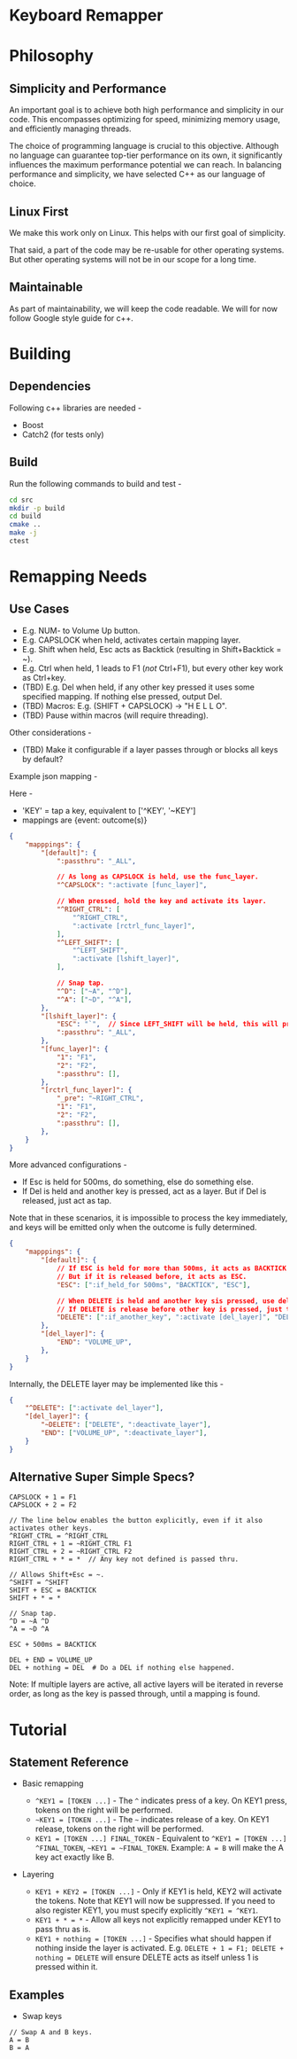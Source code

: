 # Keyboard Remapper

# Philosophy

## Simplicity and Performance

An important goal is to achieve both high performance and simplicity in our code. This encompasses optimizing for speed, minimizing memory usage, and efficiently managing threads.

The choice of programming language is crucial to this objective. Although no language can guarantee top-tier performance on its own, it significantly influences the maximum performance potential we can reach. In balancing performance and simplicity, we have selected C++ as our language of choice.

## Linux First

We make this work only on Linux. This helps with our first goal of simplicity.

That said, a part of the code may be re-usable for other operating systems. But other operating systems will not be in our scope for a long time.

## Maintainable

As part of maintainability, we will keep the code readable. We will for now follow Google style guide for c++.

# Building

## Dependencies

Following c++ libraries are needed -
- Boost
- Catch2 (for tests only)

## Build

Run the following commands to build and test -

```sh
cd src
mkdir -p build
cd build
cmake ..
make -j
ctest
```

# Remapping Needs

## Use Cases
- E.g. NUM- to Volume Up button.
- E.g. CAPSLOCK when held, activates certain mapping layer.
- E.g. Shift when held, Esc acts as Backtick (resulting in Shift+Backtick = ~).
- E.g. Ctrl when held, 1 leads to F1 (_not_ Ctrl+F1), but every other key work as Ctrl+key.
- (TBD) E.g. Del when held, if any other key pressed it uses some specified mapping. If nothing else pressed, output Del.
- (TBD) Macros: E.g. (SHIFT + CAPSLOCK) -> "H E L L O".
- (TBD) Pause within macros (will require threading).

Other considerations -
- (TBD) Make it configurable if a layer passes through or blocks all keys by default?

Example json mapping -

Here -
- 'KEY' = tap a key, equivalent to ['^KEY', '~KEY']
- mappings are {event: outcome(s)}

```json
{
    "mapppings": {
        "[default]": {
            ":passthru": "_ALL",

            // As long as CAPSLOCK is held, use the func_layer.
            "^CAPSLOCK": ":activate [func_layer]",

            // When pressed, hold the key and activate its layer.
            "^RIGHT_CTRL": [
                "^RIGHT_CTRL",
                ":activate [rctrl_func_layer]",
            ],
            "^LEFT_SHIFT": [
                "^LEFT_SHIFT",
                ":activate [lshift_layer]",
            ],

            // Snap tap.
            "^D": ["~A", "^D"],
            "^A": ["~D", "^A"],
        },
        "[lshift_layer]": {
            "ESC": "`",  // Since LEFT_SHIFT will be held, this will produce ~.
            ":passthru": "_ALL",
        },
        "[func_layer]": {
            "1": "F1",
            "2": "F2",
            ":passthru": [],
        },
        "[rctrl_func_layer]": {
            "_pre": "~RIGHT_CTRL",
            "1": "F1",
            "2": "F2",
            ":passthru": [],
        },
    }
}
```

More advanced configurations -
- If Esc is held for 500ms, do something, else do something else.
- If Del is held and another key is pressed, act as a layer. But if Del is
  released, just act as tap.

Note that in these scenarios, it is impossible to process the key immediately,
and keys will be emitted only when the outcome is fully determined.

```json
{
    "mapppings": {
        "[default]": {
            // If ESC is held for more than 500ms, it acts as BACKTICK.
            // But if it is released before, it acts as ESC.
            "ESC": [":if_held_for 500ms", "BACKTICK", "ESC"],

            // When DELETE is held and another key sis pressed, use del_layer.
            // If DELETE is release before other key is pressed, just tap DELETE.
            "DELETE": [":if_another_key", ":activate [del_layer]", "DELETE"],
        },
        "[del_layer]": {
            "END": "VOLUME_UP",
        },
    }
}
```

Internally, the DELETE layer may be implemented like this -
```json
{
    "^DELETE": [":activate del_layer"],
    "[del_layer]": {
        "~DELETE": ["DELETE", ":deactivate_layer"],
        "END": ["VOLUME_UP", ":deactivate_layer"],
    }
}
```

## Alternative Super Simple Specs?

```
CAPSLOCK + 1 = F1
CAPSLOCK + 2 = F2

// The line below enables the button explicitly, even if it also activates other keys.
^RIGHT_CTRL = ^RIGHT_CTRL
RIGHT_CTRL + 1 = ~RIGHT_CTRL F1
RIGHT_CTRL + 2 = ~RIGHT_CTRL F2
RIGHT_CTRL + * = *  // Any key not defined is passed thru.

// Allows Shift+Esc = ~.
^SHIFT = ^SHIFT
SHIFT + ESC = BACKTICK
SHIFT + * = *

// Snap tap.
^D = ~A ^D
^A = ~D ^A

ESC + 500ms = BACKTICK

DEL + END = VOLUME_UP
DEL + nothing = DEL  # Do a DEL if nothing else happened.
```

Note: If multiple layers are active, all active layers will be iterated in
reverse order, as long as the key is passed through, until a mapping is found.

# Tutorial

## Statement Reference

- Basic remapping
  - `^KEY1 = [TOKEN ...]` - The `^` indicates press of a key. On KEY1 press, tokens on the right will be performed.
  - `~KEY1 = [TOKEN ...]` - The `~` indicates release of a key. On KEY1 release, tokens on the right will be performed.
  - `KEY1 = [TOKEN ...] FINAL_TOKEN` - Equivalent to `^KEY1 = [TOKEN ...] ^FINAL_TOKEN`, `~KEY1 = ~FINAL_TOKEN`. Example: `A = B` will make the A key act exactly like B.

- Layering
  - `KEY1 + KEY2 = [TOKEN ...]` - Only if KEY1 is held, KEY2 will activate the tokens. Note that KEY1 will now be suppressed. If you need to also register KEY1, you must specify explicitly `^KEY1 = ^KEY1`.
  - `KEY1 + * = *` - Allow all keys not explicitly remapped under KEY1 to pass thru as is.
  - `KEY1 + nothing = [TOKEN ...]` - Specifies what should happen if nothing inside the layer is activated. E.g. `DELETE + 1 = F1; DELETE + nothing = DELETE` will ensure DELETE acts as itself unless 1 is pressed within it.

## Examples

- Swap keys

```
// Swap A and B keys.
A = B
B = A
```
